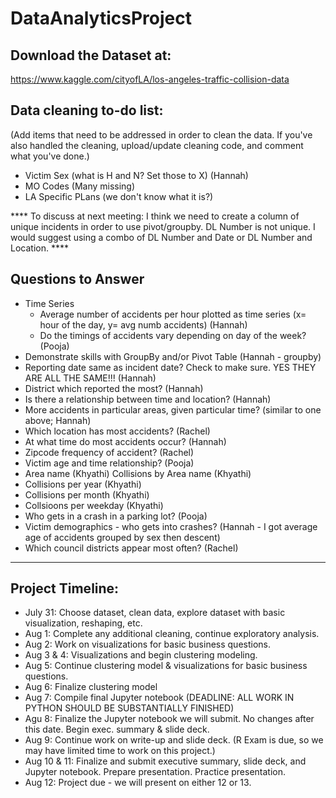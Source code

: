 # DataAnalyticsProject

## Download the Dataset at:
https://www.kaggle.com/cityofLA/los-angeles-traffic-collision-data

## Data cleaning to-do list: 
(Add items that need to be addressed in order to clean the data. If you've also handled the cleaning, upload/update cleaning code, and comment what you've done.) 
- Victim Sex (what is H and N? Set those to X) (Hannah)
- MO Codes (Many missing)
- LA Specific PLans (we don't know what it is?)

**** To discuss at next meeting: I think we need to create a column of unique incidents in order to use pivot/groupby. DL Number is not unique. I would suggest using a combo of DL Number and Date or DL Number and Location. ****

## Questions to Answer 
- Time Series 
    - Average number of accidents per hour plotted as time series (x= hour of the day, y= avg numb accidents) (Hannah)
    - Do the timings of accidents vary depending on day of the week? (Pooja)
- Demonstrate skills with GroupBy and/or Pivot Table (Hannah - groupby)
- Reporting date same as incident date? Check to make sure. YES THEY ARE ALL THE SAME!!! (Hannah)
- District which reported the most? (Hannah)
- Is there a relationship between time and location? (Hannah)
- More accidents in particular areas, given particular time? (similar to one above; Hannah)
- Which location has most accidents? (Rachel)
- At what time do most accidents occur? (Hannah)
- Zipcode frequency of accident? (Rachel)
- Victim age and time relationship? (Pooja)
- Area name (Khyathi)
Collisions by Area name (Khyathi)
- Collisions per year (Khyathi)
- Collisions per month (Khyathi)
- Collsioons per weekday (Khyathi)
- Who gets in a crash in a parking lot? (Pooja)
- Victim demographics - who gets into crashes? (Hannah - I got average age of accidents grouped by sex then descent)
- Which council districts appear most often? (Rachel)

---
## Project Timeline: 
- July 31: Choose dataset, clean data, explore dataset with basic visualization, reshaping, etc. 
- Aug 1: Complete any additional cleaning, continue exploratory analysis. 
- Aug 2: Work on visualizations for basic business questions. 
- Aug 3 & 4: Visualizations and begin clustering modeling. 
- Aug 5: Continue clustering model & visualizations for basic business questions. 
- Aug 6: Finalize clustering model
- Aug 7: Compile final Jupyter notebook (DEADLINE: ALL WORK IN PYTHON SHOULD BE SUBSTANTIALLY FINISHED) 
- Agu 8: Finalize the Jupyter notebook we will submit. No changes after this date. Begin exec. summary & slide deck. 
- Aug 9: Continue work on write-up and slide deck. (R Exam is due, so we may have limited time to work on this project.)
- Aug 10 & 11: Finalize and submit executive summary, slide deck, and Jupyter notebook. Prepare presentation. Practice presentation. 
- Aug 12: Project due - we will present on either 12 or 13. 

